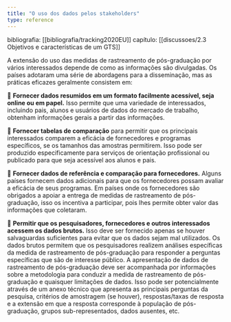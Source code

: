 ```yaml
---
title: "O uso dos dados pelos stakeholders"
type: reference
---
```

bibliografia: [[bibliografia/tracking2020EU]]
capítulo: [[discussoes/2.3 Objetivos e características de um GTS]]

A extensão do uso das medidas de rastreamento de pós-graduação por vários interessados depende de como as informações são divulgadas. Os países adotaram uma série de abordagens para a disseminação, mas as práticas eficazes geralmente consistem em: 

 **Fornecer dados resumidos em um formato facilmente acessível, seja online ou em papel.** Isso permite que uma variedade de interessados, incluindo pais, alunos e usuários de dados do mercado de trabalho, obtenham informações gerais a partir das informações.

 **Fornecer tabelas de comparação** para permitir que os principais interessados comparem a eficácia de fornecedores e programas específicos, se os tamanhos das amostras permitirem. Isso pode ser produzido especificamente para serviços de orientação profissional ou publicado para que seja acessível aos alunos e pais.

 **Fornecer dados de referência e comparação para fornecedores.** Alguns países fornecem dados adicionais para que os fornecedores possam avaliar a eficácia de seus programas. Em países onde os fornecedores são obrigados a apoiar a entrega de medidas de rastreamento de pós-graduação, isso os incentiva a participar, pois lhes permite obter valor das informações que coletaram.

 **Permitir que os pesquisadores, fornecedores e outros interessados acessem os dados brutos.** Isso deve ser fornecido apenas se houver salvaguardas suficientes para evitar que os dados sejam mal utilizados. Os dados brutos permitem que os pesquisadores realizem análises específicas da medida de rastreamento de pós-graduação para responder a perguntas específicas que são de interesse público. A apresentação de dados de rastreamento de pós-graduação deve ser acompanhada por informações sobre a metodologia para conduzir a medida de rastreamento de pós-graduação e quaisquer limitações de dados. Isso pode ser potencialmente através de um anexo técnico que apresenta as principais perguntas da pesquisa, critérios de amostragem (se houver), respostas/taxas de resposta e a extensão em que a resposta corresponde à população de pós-graduação, grupos sub-representados, dados ausentes, etc.